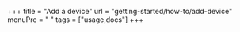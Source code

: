 +++
title = "Add a device"
url = "getting-started/how-to/add-device"
menuPre = "<i class='fas fa-satellite-dish'></i> "
tags = ["usage,docs"]
+++